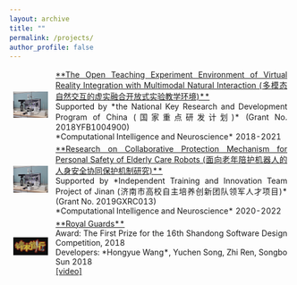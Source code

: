 ```yaml
---
layout: archive
title: ""
permalink: /projects/
author_profile: false
---
```


<table style="border-collapse: collapse; border: none;">
<colgroup>
<col width="15%" />
<col width="85%" />
</colgroup>
<tbody style="border: none;">

<tr>
<td style="border: none;"><img src="/images/vr.png" width="250"></td>
<td markdown="span" style="border: none; text-align:justify"><a href="https://www.hindawi.com/journals/cin/2022/3545850/" target="_blank">**The Open Teaching Experiment Environment of Virtual Reality Integration with Multimodal Natural Interaction (多模态自然交互的虚实融合开放式实验教学环境)**</a><br>Supported by *the National Key Research and Development Program of China (国家重点研发计划)* (Grant No. 2018YFB1004900)<br>*Computational Intelligence and Neuroscience* 2018-2021<br></td>
</tr>

<tr>
<td style="border: none;"><img src="/images/vr.png" width="250"></td>
<td markdown="span" style="border: none; text-align:justify"><a href="https://www.hindawi.com/journals/cin/2022/3545850/" target="_blank">**Research on Collaborative Protection Mechanism for Personal Safety of Elderly Care Robots (面向老年陪护机器人的人身安全协同保护机制研究)**</a><br>Supported by *Independent Training and Innovation Team Project of Jinan (济南市高校自主培养创新团队领军人才项目)* (Grant No. 2019GXRC013)<br>*Computational Intelligence and Neuroscience* 2020-2022<br></td>
</tr>

<tr>
<td style="border: none;"><img src="/images/Royal Guards.png" width="250"></td>
<td markdown="span" style="border: none; text-align:justify"><a href="https://www.hindawi.com/journals/cin/2022/3545850/" target="_blank">**Royal Guards**</a><br>Award: The First Prize for the 16th Shandong Software Design Competition, 2018<br>Developers: *Hongyue Wang*, Yuchen Song, Zhi Ren, Songbo Sun 2018<br><a href="https://youtu.be/XeN8KAS22Oc" target="_blank">[video]</a></td>
</tr>



</tbody>
</table>

